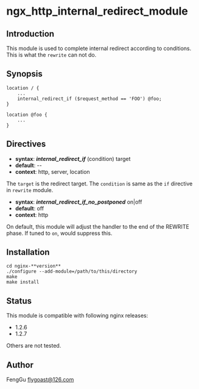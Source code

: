 # ngx_http_internal_redirect_module

## Introduction

This module is used to complete internal redirect according to conditions.
This is what the `rewrite` can not do.

## Synopsis

    location / {
        ...
        internal_redirect_if ($request_method == 'FOO') @foo;
    }

    location @foo {
        ...
    }

## Directives

* **syntax**: ***internal_redirect_if*** (condition) target
* **default**: --
* **context**: http, server, location
    
The `target` is the redirect target. The `condition` is same as the `if`
directive in `rewrite` module.

* **syntax**: ***internal_redirect_if_no_postponed***  on|off
* **default**: off
* **context**: http

On default, this module will adjust the handler to the end of the REWRITE
phase. If tuned to `on`, would suppress this.

## Installation

    cd nginx-**version**
    ./configure --add-module=/path/to/this/directory
    make
    make install

## Status

This module is compatible with following nginx releases:
- 1.2.6
- 1.2.7

Others are not tested.

## Author

FengGu <flygoast@126.com>

